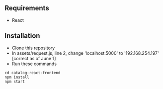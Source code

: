 ## Requirements
- React

## Installation
- Clone this repository
- In assets/request.js, line 2, change 'localhost:5000' to '192.168.254.197' [correct as of June 1]
- Run these commands
```
cd catalog-react-frontend
npm install
npm start
```